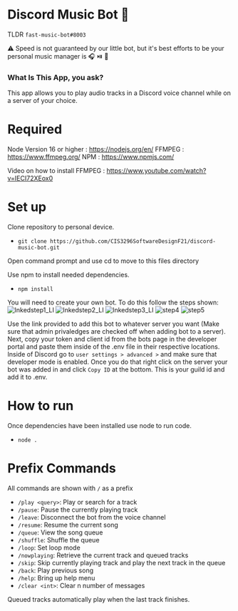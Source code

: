 # Discord Music Bot 🤖
TLDR `fast-music-bot#8003`
 
⚠️ Speed is not guaranteed by our little bot, 
but it's best efforts to be your personal music manager is 🎧 ⏯️ 🎵

### What Is This App, you ask?
This app allows you to play audio tracks in a Discord voice channel while on a server
of your choice.

# Required
Node Version 16 or higher : https://nodejs.org/en/
FFMPEG : https://www.ffmpeg.org/
NPM : https://www.npmjs.com/

Video on how to install FFMPEG : https://www.youtube.com/watch?v=IECI72XEox0

# Set up 
Clone repository to personal device.
- `git clone https://github.com/CIS3296SoftwareDesignF21/discord-music-bot.git`

Open command prompt and use cd to move to this files directory

Use npm to install needed dependencies.
- `npm install`

You will need to create your own bot. To do this follow the steps shown:
![Inkedstep1_LI](https://user-images.githubusercontent.com/65259858/143979704-abe0b286-3340-4a39-bfa6-2755b43ec903.jpg)
![Inkedstep2_LI](https://user-images.githubusercontent.com/65259858/143979707-3776733c-8e6e-4136-a860-c5b067f27728.jpg)
![Inkedstep3_LI](https://user-images.githubusercontent.com/65259858/143979712-f639c3d2-7895-4974-997b-2c8a4301c82d.jpg)
![step4](https://user-images.githubusercontent.com/65259858/143979715-2510a8b4-492c-42a0-8324-29a59f7c03f2.PNG)
![step5](https://user-images.githubusercontent.com/65259858/143979724-493323dc-179d-4a51-ac61-db0227d7227b.PNG)

Use the link provided to add this bot to whatever server you want (Make sure that admin privaledges are checked off when adding bot to a server).
Next, copy your token and client id from the bots page in the developer portal and paste them inside of the .env file in their respective locations. 
Inside of Discord go to `user settings > advanced >` and make sure that developer mode is enabled. 
Once you do that right click on the server your bot was added in and click `Copy ID` at the bottom. This is your guild id and add it to .env.

# How to run
Once dependencies have been installed use node to run code.
- `node .`

# Prefix Commands

All commands are shown with `/` as a prefix

- `/play <query>`: Play or search for a track
- `/pause`: Pause the currently playing track
- `/leave`: Disconnect the bot from the voice channel
- `/resume`: Resume the current song 
- `/queue`: View the song queue
- `/shuffle`: Shuffle the queue
- `/loop`: Set loop mode
- `/nowplaying`: Retrieve the current track and queued tracks
- `/skip`: Skip currently playing track and play the next track in the queue
- `/back`: Play previous song
- `/help`: Bring up help menu
- `/clear <int>`: Clear n number of messages

Queued tracks automatically play when the last track finishes.

